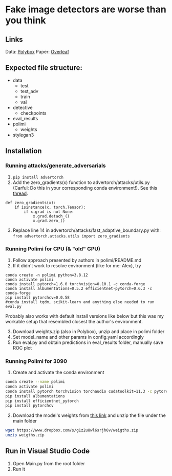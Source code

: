 # Fake image detectors are worse than you think

## Links
Data: [Polybox](https://polybox.ethz.ch/index.php/s/V3WwMQ3wnrW6rGN)
Paper: [Overleaf](https://www.overleaf.com/project/61c44cf78f5dca7afa502280)

## Expected file structure:

- data
  - test
  - test_adv
  - train
  - val
- detective
  - checkpoints
- eval_results
- polimi
  - weights
- stylegan3

## Installation

### Running attacks/generate_adversarials

1. ```pip install advertorch```
3. Add the zero_gradients(x) function to advertorch/attacks/utils.py (Carful: Do this in your corresponding conda environment!). See this [thread](https://discuss.pytorch.org/t/from-torch-autograd-gradcheck-import-zero-gradients/127462).
```
def zero_gradients(x):
    if isinstance(x, torch.Tensor):
        if x.grad is not None:
            x.grad.detach_()
            x.grad.zero_()
```
3. Replace line 14 in advertorch/attacks/fast_adaptive_boundary.py with: 
```from advertorch.attacks.utils import zero_gradients```

### Running Polimi for CPU (& "old" GPU)

1. Follow approach presented by authors in polimi/README.md
2. If it didn't work to resolve environment (like for me: Alex), try
```
conda create -n polimi python=3.8.12
conda activate polimi
conda install pytorch=1.6.0 torchvision=0.10.1 -c conda-forge
conda install albumentations=0.5.2 efficientnet-pytorch=0.6.3 -c conda-forge
pip install pytorchcv=0.0.58 
#conda install tqdm, scikit-learn and anything else needed to run eval.py
```
Probably also works with default install versions like below
but this was my workable setup that resembled closest the author's environment.

3. Download weights.zip (also in Polybox), unzip and place in polimi folder
4. Set model_name and other params in config.yaml accordingly
5. Run eval.py and obtain predictions in eval_results folder, manually save ROC plot

### Running Polimi for 3090

1. Create and activate the conda environment
```bash
conda create --name polimi
conda activate polimi
conda install pytorch torchvision torchaudio cudatoolkit=11.3 -c pytorch
pip install albumentations
pip install efficientnet_pytorch
pip install pytorchcv
```

2. Download the model's weights from [this link](https://www.dropbox.com/s/g1z2u8wl6srjh6v/weigths.zip) and unzip the file under the main folder
```bash
wget https://www.dropbox.com/s/g1z2u8wl6srjh6v/weigths.zip
unzip weigths.zip
```

## Run in Visual Studio Code

1. Open Main.py from the root folder
2. Run it
